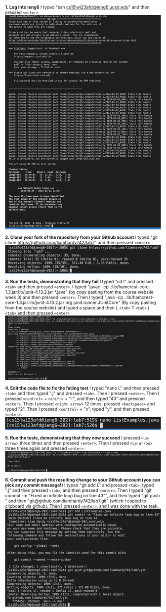 **1. Log into ieng6**
  I typed "ssh cs15lwi23afd@ieng6.ucsd.edu" and then pressed `<enter>`
  ![Image](LapReportFourScreenshots/(1)SshIntoIeng6.png)
  
**2. Clone your fork of the repository from your Github account**
  I typed "git clone https://github.com/liamhardy742/lab7" and then pressed `<enter>`
  ![Image](LapReportFourScreenshots/(2)GitCloneRepo.png)
  
**3. Run the tests, demonstrating that they fail**
  I typed "cd l" and pressed `<tab>` and then pressed `<enter>`.
  I typed "javac -cp .:lib/hamcrest-core-1.3.jar:lib/junit-4.13.2.jar *.java" (by copy pasting from the course website week 3) and then pressed `<enter>`.
  Then I typed "java -cp .:lib/hamcrest-core-1.3.jar:lib/junit-4.13.2.jar org.junit.runner.JUnitCore" (By copy pasting from the course website) and typed a space and then L `<tab>` T `<tab>` j `<tab>` and then pressed `<enter>`
  ![Image](LapReportFourScreenshots/(3)RunningTestsTheyFail.png)
  
**4. Edit the code file to fix the failing test**
  I typed "nano L" and then pressed `<tab>` and then typed ".j" and pressed `<tab>`. 
  Then I pressed `<enter>`. 
  Then I pressed `<control>` + `<shift>` + "-", and then typed "43" and pressed `<enter>`. 
  Then I pressed `<right arrow>` 12 times, pressed `<backspace>` and typed "2".
  Then I pressed `<control>` + "x", typed "y", and then pressed `<enter>`.
  ![Image](LapReportFourScreenshots/(4)EditFilesToFixBug.png)
  
**5. Run the tests, demonstrating that they now succeed**
  I pressed `<up-arrow>` three times and then pressed `<enter>`.
  Then I pressed `<up-arrow>` three times again and pressed `<enter>`.
  ![Image](LapReportFourScreenshots/(5)RunningTestsSuccessfully.png)

**6. Commit and push the resulting change to your Github account (you can pick any commit message!)**
  I typed "git add L" and pressed `<tab>`, typed ".j" and then pressed `<tab>`, and then pressed `<enter>`.
  Then I typed "git commit -m "Fixed an infinite loop bug on line 43"", and then typed "git push " and then "git@github.com:liamhardy742/lab7.git" (which I copied to clipboard via github).
  Then I pressed `<enter>`, and I was done with the task.
  ![Image](LapReportFourScreenshots/(6)gitAddCommitAndPush.png)

